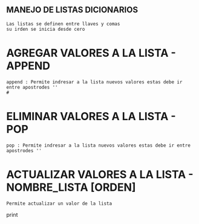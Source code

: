 ## MANEJO DE LISTAS DICIONARIOS 
```
Las listas se definen entre llaves y comas
su irden se inicia desde cero 
```

# AGREGAR VALORES A LA LISTA - APPEND
```
append : Permite indresar a la lista nuevos valores estas debe ir entre apostrodes ''
#
```
# ELIMINAR VALORES A LA LISTA - POP
```
pop : Permite indresar a la lista nuevos valores estas debe ir entre apostrodes ''
```
# ACTUALIZAR VALORES A LA LISTA - NOMBRE_LISTA [ORDEN]

``` 
Permite actualizar un valor de la lista 
```
print